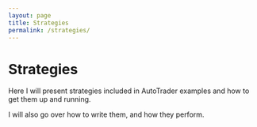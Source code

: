 ```yaml
---
layout: page
title: Strategies
permalink: /strategies/
---
```

# Strategies
Here I will present strategies included in AutoTrader examples and how to get them up and running.

I will also go over how to write them, and how they perform.
